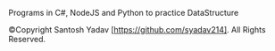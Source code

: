 Programs in C#, NodeJS and Python to practice DataStructure



©Copyright Santosh Yadav [https://github.com/syadav214]. All Rights Reserved.




